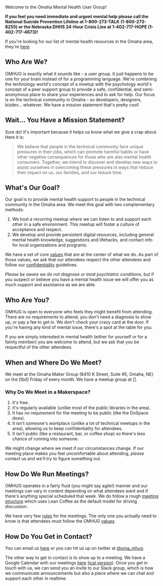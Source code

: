 Welcome to the Omaha Mental Health User Group!

**If you feel you need immediate and urgent mental help please call the National Suicide Prevention Lifeline at 1-800-273-TALK (1-800-273-8255) or the Nebraska DHHS 24-Hour Crisis Line at 1-402-717-HOPE (1-402-717-4673)!**

If you're looking for our list of mental health resources in the Omaha area, they're [here](http://omhug.github.io/resources.md).

## Who Are We?
OMHUG is exactly what it sounds like - a user group. It just happens to be one for your brain instead of for a programming language. We're combining the technology world's concept of a meetup with the psychology world's concept of a peer support group to provide a safe, confidential, and semi-anonymous place to share your experiences and to ask for help. Our focus is on the technical community in Omaha - so developers, designers, bizdev... whatever. We have a mission statement that's pretty cool!

## Wait... You Have a Mission Statement?
Sure do! It's important because it helps us know what we give a crap about. Here it is:  
> We believe that people in the technical community face unique pressures in their jobs, which can promote harmful habits or have other negative consequences for those who are also mental health consumers. Together, we intend to discover and develop new ways to assist ourselves in overcoming these pressures in ways that reduce their impact on us, our families, and our leisure time. 

## What's Our Goal?
Our goal is to provide mental health support to people in the technical community in the Omaha area. We meet this goal with two complementary methods:
1. We host a recurring meetup where we can listen to and support each other in a safe environment. This meetup will foster a culture of acceptance and respect.  
1. We develop and provide persistent digital resources, including general mental health knowledge, suggestions and lifehacks, and contact info for local organizations and programs.  

We have a set of core [values](http://omhug.github.io/values.md) that are at the center of what we do. As part of those values, we ask that our attendees respect the other attendees and follow our [confidentiality](http://omhug.github.io/confidentiality.md) guidelines. 

*Please be aware we do not diagnose or treat psychiatric conditions*, but if you suspect or believe you have a mental health issue we will offer you as much support and assistance as we are able.

## Who Are You?
OMHUG is open to everyone who feels they might benefit from attending. There are no requirements to attend; you don't need a diagnosis to show up, or pay a fee to get in. We don't check your crazy card at the door. If you're having any kind of mental issue, there's a spot at the table for you.

If you are simply interested in mental health (either for yourself or for a family member) you are welcome to attend, but we ask that you be respectful of the other attendees.

## When and Where Do We Meet?
We meet at the Omaha Maker Group (8410 K Street, Suite #5, Omaha, NE) on the [tbd] Friday of every month. We have a meetup group at [].

### Why Do We Meet in a Makerspace?
1. It's free.
1. It's regularly available (unlike most of the public libraries in the area).
1. It has no requirement for the meeting to be public (like the DoSpace does).
1. It isn't someone's workplace (unlike a lot of technical meetups in the area), allowing us to keep confidentiality for attendees.
1. It isn't public (like a restaurant, bar, or coffee shop) so there's less chance of running into someone.

We might change where we meet if our circumstances change. If our meeting place makes you feel uncomfortable about attending, *please* contact us and we'll try to figure something out.

## How Do We Run Meetings?
OMHUG operates in a fairly fluid (you might say agile!) manner and our meetings can vary in content depending on what attendees want and if there's anything special scheduled that week. We do follow a rough [meeting structure](meeting_structure.md) which uses Lean Coffee as the default model for driving discussion. 

We have very few [rules](http://omhug.github.io/rules.md) for the meetings. The only one you actually need to know is that attendees must follow the OMHUG [values](http://omhug.github.io/values.md).

## How Do You Get in Contact?
You can email us [here](omaha.mhug@gmail.com) or you can hit us up on twitter at [@oma_mhug](https://twitter.com/oma_mhug).

The other way to get in contact is to show up to a meeting. We have a Google Calendar with our meetings [here](https://calendar.google.com/calendar/embed?src=1htjubb2d7b8i66g7rf2j4957o%40group.calendar.google.com&ctz=America/Chicago)
 ([ical version](https://calendar.google.com/calendar/ical/1htjubb2d7b8i66g7rf2j4957o%40group.calendar.google.com/public/basic.ics)). Once you get in touch with us, we can send you an invite to our Slack group, which is how we communicate announcements but also a place where we can chat and support each other in realtime.
